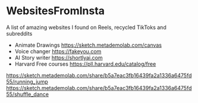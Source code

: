 # WebsitesFromInsta
A list of amazing websites I found on Reels, recycled TikToks and subreddits


- Animate Drawings https://sketch.metademolab.com/canvas
- Voice changer https://fakeyou.com
- AI Story writer https://shortlyai.com
- Harvard Free courses https://pll.harvard.edu/catalog/free


https://sketch.metademolab.com/share/b5a7eac3fb16439fa2a1336a6475fd55/running_jump
https://sketch.metademolab.com/share/b5a7eac3fb16439fa2a1336a6475fd55/shuffle_dance
